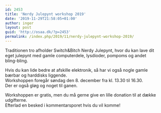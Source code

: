 ```yaml
---
id: 2453
title: 'Nerdy Julepynt workshop 2019'
date: '2019-11-29T21:58:05+01:00'
author: inger
layout: post
guid: 'http://osaa.dk/?p=2453'
permalink: /index.php/2019/11/nerdy-julepynt-workshop-2019/
---
```


Traditionen tro afholder Switch&amp;Bitch Nerdy Julepynt, hvor du kan lave dit eget julepynt med gamle computerdele, lysdioder, pompoms og andet bling-bling.

Hvis du kan lide bedre at afskille elektronik, så har vi også nogle gamle bærbar og harddisks liggende.  
Workshoppen foregår søndag den 8. december fra kl. 13.30 til 16.30.  
Der er også gløg og noget til ganen.

Workshoppen er gratis, men du må gerne give en lille donation til at dække udgifterne.  
Efterlad en besked i kommentarsporet hvis du vil komme!